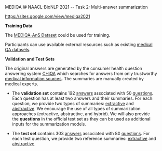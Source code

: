 MEDIQA @ NAACL-BioNLP 2021 -- Task 2: Multi-answer summarization

https://sites.google.com/view/mediqa2021

**Training Data**

The [MEDIQA-AnS Dataset](https://www.nature.com/articles/s41597-020-00667-z) could be used for training. 

Participants can use available external resources such as existing [medical QA datasets](https://github.com/abachaa/Existing-Medical-QA-Datasets). 


**Validation and Test Sets**

The original answers are generated by the consumer health question answering system [CHiQA](https://chiqa.nlm.nih.gov/) which searches for answers from only trustworthy [medical information sources](https://bmcbioinformatics.biomedcentral.com/articles/10.1186/s12859-019-3119-4).  The summaries are manually created by medical experts. 

- The **validation set** contains 192 [answers](https://github.com/abachaa/MEDIQA2021/blob/main/Task2/Validation/MEDIQA2021_Task2_ValidationSet_Answers.xlsx) associated with 50 [questions](https://github.com/abachaa/MEDIQA2021/blob/main/Task2/Validation/MEDIQA2021_Task2_VAlidationSet_ShortQuestions.txt). Each question has at least two answers and their summaries.  For each question, we provide two types of summaries:  [extractive](https://github.com/abachaa/MEDIQA2021/blob/main/Task2/Validation/MEDIQA2021_Task2_ValidationSet_MultiExtractiveSummaries.txt) and [abstractive](https://github.com/abachaa/MEDIQA2021/blob/main/Task2/Validation/MEDIQA2021_Task2_ValidationSet_MultiAbstrativeSummaries.txt). We encourage the use of all types of summarization approaches (extractive, abstractive, and hybrid). We will also provide the **questions** in the official test set as they can be used as additional inputs for the summarization models.
 
- The **test set** contains 303 [answers](https://github.com/abachaa/MEDIQA2021/blob/main/Task2/Test/MEDIQA2021_Task2_MAS_TestSet_Answers.xlsx) associated with 80 [questions](https://github.com/abachaa/MEDIQA2021/blob/main/Task2/Test/MEDIQA2021_Task2_MAS_TestSet_shortQuestions.txt). For each test question, we provide two reference summaries: [extractive](https://github.com/abachaa/MEDIQA2021/blob/main/Task2/Test/MEDIQA2021_Task2_TestSet_MultiExtractiveSummaries.txt) and [abstractive](https://github.com/abachaa/MEDIQA2021/blob/main/Task2/Test/MEDIQA2021_Task2_TestSet_MultiAbstrativeSummaries.txt). 

